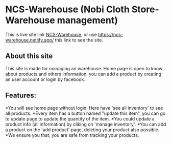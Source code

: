# NCS-Warehouse (Nobi Cloth Store-Warehouse management)

This is live site link [NCS-Warehouse](https://ncs-warehouse.netlify.app/),
or use https://ncs-warehouse.netlify.app/ this link to see the site.

## About this site
This site is made for managing an warehouse. Home page is open to know about products and others information. you can add a product by creating an user account or login by facebook.  

## Features:
*You will see home page without login. Here have 'see all inventory' to see all products.
*Every item has a button named "update this item", you can go to update page to update the quantity of the item.
*You could update a product info (all information) by cliking on 'manage inventory'.
*You can add a product on the 'add product' page, deleting your product also possible.
*We ensure you that, you are safe from tracking your products.
